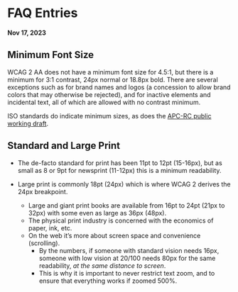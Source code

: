 # FAQ Entries
**Nov 17, 2023**

## Minimum Font Size
WCAG 2 AA does not have a minimum font size for 4.5:1, but there is a minimum for 3:1 contrast, 24px normal or 18.8px bold. There are several exceptions such as for brand names and logos (a concession to allow brand colors that may otherwise be rejected), and for inactive elements and incidental text, all of which are allowed with no contrast minimum.

ISO standards do indicate minimum sizes, as does the [APC-RC public working draft](https://readtech.org/ARC/).


## Standard and Large Print

- The de-facto standard for print has been 11pt to 12pt (15-16px), but as small as 8 or 9pt for newsprint (11-12px) this is a minimum readability. 

- Large print is commonly 18pt (24px) which is where WCAG 2 derives the 24px breakpoint.
    - Large and giant print books are available from 16pt to 24pt (21px to 32px) with some even as large as 36px (48px). 
    - The physical print industry is concerned with the economics of paper, ink, etc.
    - On the web it’s more about screen space and convenience (scrolling). 
        - By the numbers, if someone with standard vision needs 16px, someone with low vision at 20/100 needs 80px for the same readability, _at the same distance to screen_.
        - This is why it is important to never restrict text zoom, and to ensure that everything works if zoomed 500%.




